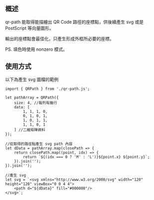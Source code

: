 ## 概述

qr-path 能取得能描繪出 QR Code 路徑的座標點，供後續產生 svg 或是 PostScript 等向量圖形。

輸出的座標點會最佳化，只產生形成外框所必要的座標。

PS. 填色時使用 nonzero 模式。

## 使用方式

以下為產生 svg 圖檔的範例

```
import { QRPath } from './qr-path.js';

let pathArray = QRPath({
    size: 4, //每列有幾行
    data: [
        1, 1, 1, 0,
        0, 1, 0, 1,
        1, 0, 1, 1,
        1, 1, 0, 1
    ] //二維矩陣資料
});

//從取得的路徑點產生 svg path 內容
let dData = pathArray.map(closePath => {
    return closePath.map((point, idx) => {
        return `${(idx === 0 ? 'M' : 'L')}${point.x} ${point.y}`;
    }).join('');
}).join('');

//產生 svg
let svg = `<svg xmlns="http://www.w3.org/2000/svg" width="120" height="120" viewBox="0 0 4 4">
    <path d="${dData}" fill="#000000"/>
</svg>`;
```
